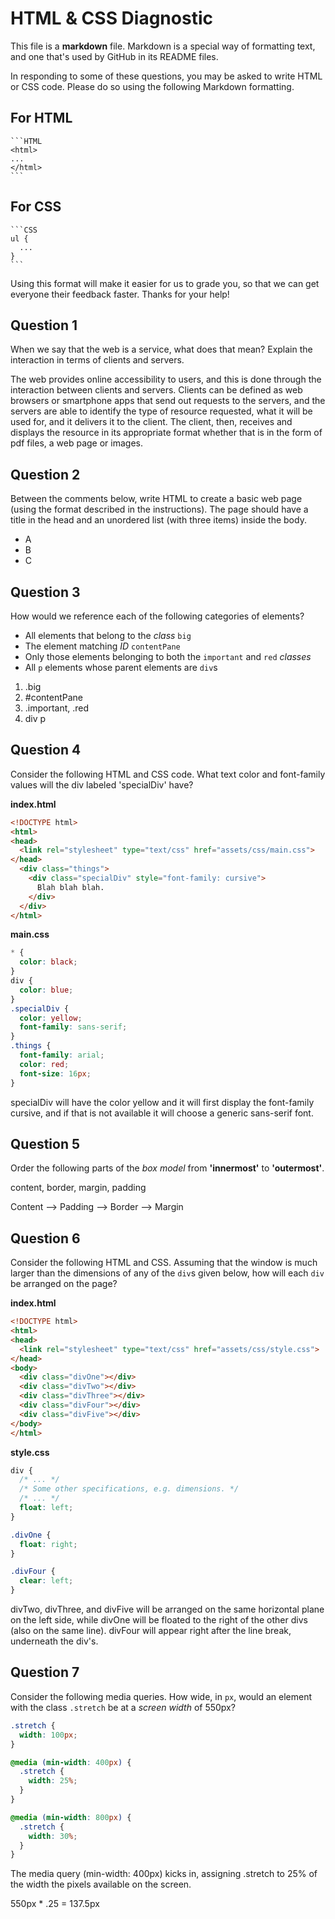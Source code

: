 # HTML & CSS Diagnostic

This file is a **markdown** file. Markdown is a special way of formatting text,
and one that's used by GitHub in its README files.

In responding to some of these questions, you may be asked to write HTML or CSS
code. Please do so using the following Markdown formatting.

## For HTML

    ```HTML
    <html>
    ...
    </html>
    ```

## For CSS

    ```CSS
    ul {
      ...
    }
    ```

Using this format will make it easier for us to grade you, so that we can get
everyone their feedback faster. Thanks for your help!

## Question 1

When we say that the web is a service, what does that mean? Explain the
interaction in terms of clients and servers.

The web provides online accessibility to users, and this is done through the interaction
between clients and servers. Clients can be defined as web browsers or smartphone
apps that send out requests to the servers, and the servers are able to identify the
type of resource requested, what it will be used for, and it delivers it to the client.
The client, then, receives and displays the resource in its appropriate format whether
that is in the form of pdf files, a web page or images. 


## Question 2

Between the comments below, write HTML to create a basic web page (using the
format described in the instructions). The page should have a title in the head
and an unordered list (with three items) inside the body.

<!DOCTYPE html>
<html>
  <head>
    <title>Diagnostic</title>
  </head>
  <body>
    <ul>
      <li>A</li>
      <li>B</li>
      <li>C</li>
    </ul>
  </body>
</html>


## Question 3

How would we reference each of the following categories of elements?

-   All elements that belong to the _class_ `big`
-   The element matching _ID_ `contentPane`
-   Only those elements belonging to both the `important` and `red` _classes_
-   All `p` elements whose parent elements are `div`s

1. .big
2. #contentPane
3. .important, .red
4. div p


## Question 4

Consider the following HTML and CSS code. What text color and font-family values
will the div labeled 'specialDiv' have?

**index.html**

```HTML
<!DOCTYPE html>
<html>
<head>
  <link rel="stylesheet" type="text/css" href="assets/css/main.css">
</head>
  <div class="things">
    <div class="specialDiv" style="font-family: cursive">
      Blah blah blah.
    </div>
  </div>
</html>
```

**main.css**

```CSS
* {
  color: black;
}
div {
  color: blue;
}
.specialDiv {
  color: yellow;
  font-family: sans-serif;
}
.things {
  font-family: arial;
  color: red;
  font-size: 16px;
}
```

specialDiv will have the color yellow and it will first display the font-family
cursive, and if that is not available it will choose a generic sans-serif font.


## Question 5

Order the following parts of the _box model_ from **'innermost'** to
**'outermost'**.

content, border, margin, padding

Content --> Padding --> Border --> Margin


## Question 6

Consider the following HTML and CSS. Assuming that the window is much larger
than the dimensions of any of the `div`s given below, how will each `div` be
arranged on the page?

**index.html**

```HTML
<!DOCTYPE html>
<html>
<head>
  <link rel="stylesheet" type="text/css" href="assets/css/style.css">
</head>
<body>
  <div class="divOne"></div>
  <div class="divTwo"></div>
  <div class="divThree"></div>
  <div class="divFour"></div>
  <div class="divFive"></div>
</body>
</html>
```

**style.css**

```CSS
div {
  /* ... */
  /* Some other specifications, e.g. dimensions. */
  /* ... */
  float: left;
}

.divOne {
  float: right;
}

.divFour {
  clear: left;
}
```

divTwo, divThree, and divFive will be arranged on the same horizontal plane on
the left side, while divOne will be floated to the right of the other divs (also on the same line).
divFour will appear right after the line break, underneath the div's.   


## Question 7

Consider the following media queries. How wide, in `px`, would an element
with the class `.stretch` be at a _screen width_ of 550px?

```CSS
.stretch {
  width: 100px;
}

@media (min-width: 400px) {
  .stretch {
    width: 25%;
  }
}

@media (min-width: 800px) {
  .stretch {
    width: 30%;
  }
}
```

The media query (min-width: 400px) kicks in, assigning .stretch to 25% of the width
the pixels available on the screen.

550px * .25 = 137.5px
